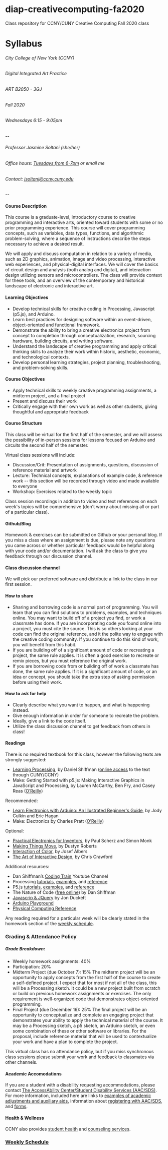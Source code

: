 # diap-creativecomputing-fa2020
Class repository for CCNY/CUNY Creative Computing Fall 2020 class

# Syllabus
###### City College of New York (CCNY)
###### Digital Integrated Art Practice
###### ART B2050 - 3GJ 
###### Fall 2020
###### Wednesdays 6:15 - 9:05pm 
#### --

###### Professor Jasmine Soltani (she/her)
###### Office hours: [Tuesdays from 6-7pm](https://calendar.google.com/calendar/selfsched?sstoken=UU5zeHE4U25Rc2NHfGRlZmF1bHR8OTIxZDRlNTYwNjBiNTg1Mjg4MmZjYzkwM2ZjYTBhODY) or email me
###### Contact: jsoltani@ccny.cuny.edu
#### --

#### Course Description
This course is a graduate-level, introductory course to creative programming and interactive arts, oriented toward students with some or no prior programming experience. This course will cover programming concepts, such as variables, data types, functions, and algorithmic problem-solving, where a sequence of instructions describe the steps necessary to achieve a desired result. 

We will apply and discuss computation in relation to a variety of media, such as 2D graphics, animation, image and video processing, interactive web experiences, and physical-digital interfaces. We will cover the basics of circuit design and analysis (both analog and digital), and interaction design utilizing sensors and microcontrollers. The class will provide context for these tools, and an overview of the contemporary and historical landscape of electronic and interactive art.

#### Learning Objectives
* Develop technical skills for creative coding in Processing, Javascript (p5.js), and Arduino. 
* Learn best practices for designing software within an event-driven, object-oriented and functional framework.
* Demonstrate the ability to bring a creative electronics project from concept to completion through conceptualization, research, sourcing hardware, building circuits, and writing software.
* Understand the landscape of creative programming and apply critical thinking skills to analyze their work within historic, aesthetic, economic, and technological contexts.
* Develop personal learning strategies, project planning, troubleshooting, and problem-solving skills.

#### Course Objectives
* Apply technical skills to weekly creative programming assignments, a midterm project, and a final project 
* Present and discuss their work 
* Critically engage with their own work as well as other students, giving thoughtful and appropriate feedback

#### Course Structure 
This class will be virtual for the first half of the semester, and we will assess the possibility of in-person sessions for lessons focused on Arduino and circuits the second half of the semester. 

Virtual class sessions will include:
* Discussion/Crit: Presentation of assignments, questions, discussion of reference material and artwork
* Lecture: Technical concepts, explanations of example code, & reference work -- this section will be recorded through video and made available to everyone
* Workshop: Exercises related to the weekly topic

Class session recordings in addition to video and text references on each week's topics will be comprehensive (don't worry about missing all or part of a particular class). 

#### Github/Blog
Homework & exercises can be submitted on Github or your personal blog. If you miss a class where an assignment is due, please note any questions you came across or whether particular feedback would be helpful along with your code and/or documentation. I will ask the class to give you feedback through our discussion channel.

#### Class discussion channel
We will pick our preferred software and distribute a link to the class in our first session.

#### How to share 
* Sharing and borrowing code is a normal part of programming. You will learn that you can find solutions to problems, examples, and techniques online. You may want to build off of a project you find, or work a classmate has done. 
If you are incorporating code you found online into a project, you must cite the source. This is so others looking at your code can find the original reference, and it the polite way to engage with the creative coding community. If you continue to do this kind of work, you will benefit from this habit.
* If you are building off of a significant amount of code or recreating a project, the same rule applies. It is often a good exercise to recreate or remix pieces, but you must reference the original work. 
* If you are borrowing code from or building off of work a classmate has done, the same rule applies. If it is a significant amount of code, or an idea or concept, you should take the extra step of asking permission before using their work.

#### How to ask for help
* Clearly describe what you want to happen, and what is happening instead.
* Give enough information in order for someone to recreate the problem.
* Ideally, give a link to the code itself.
* Utilize the class discussion channel to get feedback from others in class! 
	
#### Readings 
There is no required textbook for this class, however the following texts are strongly suggested:
* [Learning Processing](http://learningprocessing.com/), by Daniel Shiffman ([online access](https://ebookcentral.proquest.com/lib/ccny-ebooks/detail.action?docID=4003651&pq-origsite=primo) to the text through CUNY/CCNY)
* Make: Getting Started with p5.js: Making Interactive Graphics in JavaScript and Processing, by Lauren McCarthy, Ben Fry, and Casey Reas ([O’Reilly](https://www.oreilly.com/library/view/make-getting-started/9781457186769/))

Recommended:
* [Learn Electronics with Arduino: An Illustrated Beginner's Guide](https://www.amazon.com/Learn-Electronics-Arduino-Illustrated-Technology-ebook/dp/B075TXR9ZL), by Jody Culkin and Eric Hagan
* Make: Electronics by Charles Pratt ([O’Reilly](https://www.oreilly.com/library/view/make-electronics/9781449377267/))

Optional:
* [Practical Electronics for Inventors](https://www.amazon.com/Practical-Electronics-Inventors-Fourth-Scherz/dp/1259587541), by Paul Scherz and Simon Monk
* [Making Things Move](http://www.makingthingsmove.com/), by Dustyn Roberts
* [Interaction of Color](https://cuny-cc.primo.exlibrisgroup.com/permalink/01CUNY_CC/a8a5t6/alma990009998350106138), by Josef Albers
* [The Art of Interactive Design](https://cuny-cc.primo.exlibrisgroup.com/permalink/01CUNY_CC/cqbe6c/alma991027550328006121), by Chris Crawford

Additional resources:
* Dan Shiffman’s [Coding Train](https://www.youtube.com/channel/UCvjgXvBlbQiydffZU7m1_aw) Youtube Channel
* Processing [tutorials](https://processing.org/tutorials/), [examples](https://processing.org/examples/), and [reference](https://processing.org/reference/)
* P5.js [tutorials](https://p5js.org/learn/), [examples](https://p5js.org/examples/), and [reference](https://p5js.org/reference/)
* The Nature of Code ([free online](https://natureofcode.com/book/)) by Dan Shiffman
* [Javascrip & JQuery](http://javascriptbook.com/) by Jon Duckett
* [Arduino Playground](https://playground.arduino.cc/uploads/Main/arduino_comic_v0004.pdf)
* [Physical Computing Reference](https://github.com/jfunky/physical-computing-reference/blob/master/README.md)

Any reading required for a particular week will be clearly stated in the homework section of the [weekly schedule](https://github.com/jfunky/diap-creativecomputing-fa2020/blob/master/Schedule.md).

### Grading & Attendance Policy
##### Grade Breakdown:
* Weekly homework assignments: 40%
* Participation: 20%
* Midterm Project (due October 7): 15%
The midterm project will be an opportunity to apply concepts from the first half of the course to create a self-defined project. I expect that for most if not all of the class, this will be a Processing sketch. It could be a new project built from scratch or build on previous homework assignments or exercises.
The only requirement is well-organized code that demonstrates object-oriented programming.
* Final Project (due December 16): 25%
The final project will be an opportunity to conceptualize and complete an engaging project that demonstrates your ability to apply the technical material of the course. It may be a Processing sketch, a p5 sketch, an Arduino sketch, or even some combination of these or other software or libraries.
For the proposal, include reference material that will be used to contextualize your work and have a plan to complete the project.

This virtual class has no attendance policy, but if you miss synchronous class sessions please submit your work and feedback to classmates via other channels.

#### Academic Accomodations
If you are a student with a disability requesting accommodations, please contact [The AccessAbility Center/Student Disability Services (AAC/SDS)](https://www.ccny.cuny.edu/accessability). For more information, included here are links to [examples of academic adjustments and auxiliary aids](https://www.ccny.cuny.edu/accessability/academic-adjustments-auxiliary-aids), information about [registering with AAC/SDS](https://www.ccny.cuny.edu/accessability/register), and [forms](https://www.ccny.cuny.edu/accessability/forms). 

#### Health & Wellness
CCNY also provides [student health](https://www.ccny.cuny.edu/shs) and [counseling services](https://www.ccny.cuny.edu/counseling).

### [Weekly Schedule](https://github.com/jfunky/diap-creativecomputing-fa2020/blob/master/Schedule.md)
